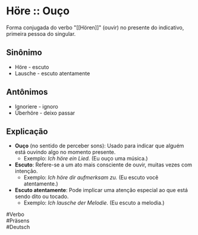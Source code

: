 # Höre :: Ouço
<!--SR:!2024-11-05,1,230-->
Forma conjugada do verbo "[[Hören]]" (ouvir) no presente do indicativo, primeira pessoa do singular.

## Sinônimo
- Höre - escuto  
- Lausche - escuto atentamente  

## Antônimos
- Ignoriere - ignoro  
- Überhöre - deixo passar  

## Explicação
- **Ouço** (no sentido de perceber sons): Usado para indicar que alguém está ouvindo algo no momento presente.
	- Exemplo: *Ich höre ein Lied.* (Eu ouço uma música.)
- **Escuto**: Refere-se a um ato mais consciente de ouvir, muitas vezes com intenção.
	- Exemplo: *Ich höre dir aufmerksam zu.* (Eu escuto você atentamente.)
- **Escuto atentamente**: Pode implicar uma atenção especial ao que está sendo dito ou tocado.
	- Exemplo: *Ich lausche der Melodie.* (Eu escuto a melodia.)

#Verbo  
#Präsens  
#Deutsch

